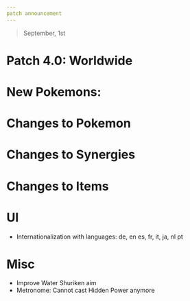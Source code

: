 ```yaml
---
patch announcement
---
```


> September, 1st

# Patch 4.0: Worldwide

# New Pokemons:

# Changes to Pokemon

# Changes to Synergies

# Changes to Items

# UI

- Internationalization with languages: de, en es, fr, it, ja, nl pt

# Misc

- Improve Water Shuriken aim
- Metronome: Cannot cast Hidden Power anymore
